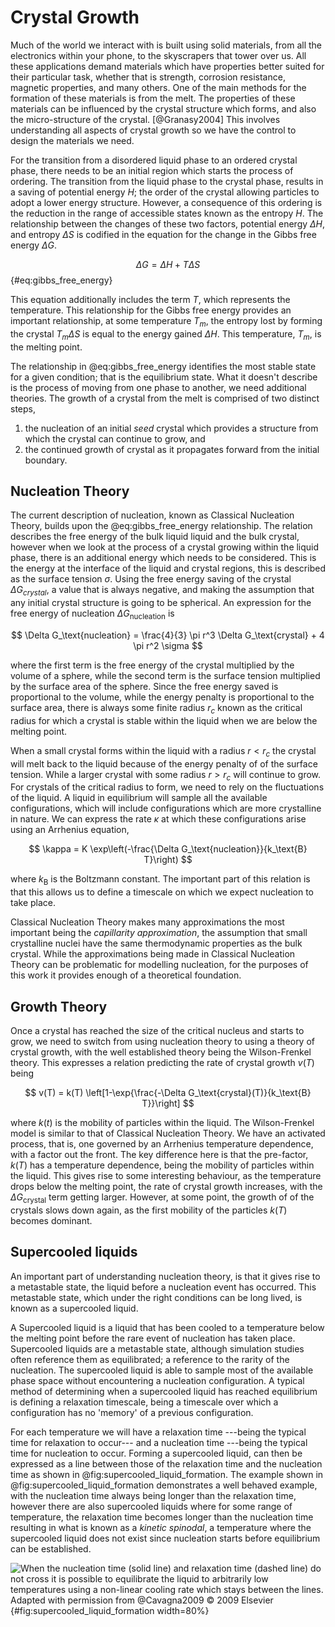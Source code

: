 # Crystal Growth

Much of the world we interact with is built using solid materials,
from all the electronics within your phone,
to the skyscrapers that tower over us.
All these applications demand materials which have properties
better suited for their particular task,
whether that is strength, corrosion resistance, magnetic properties, and many others.
One of the main methods for the formation of these materials is from the melt.
The properties of these materials can be influenced by
the crystal structure which forms,
and also the micro-structure of the crystal. [@Granasy2004]
This involves understanding all aspects of crystal growth
so we have the control to design the materials we need.

For the transition from a disordered liquid phase
to an ordered crystal phase,
there needs to be an initial region
which starts the process of ordering.
The transition from the liquid phase to the crystal phase,
results in a saving of potential energy $H$;
the order of the crystal allowing
particles to adopt a lower energy structure.
However, a consequence of this ordering
is the reduction in the range of accessible states
known as the entropy $H$.
The relationship between the changes of these two factors,
potential energy $\Delta H$, and
entropy $\Delta S$
is codified in the equation for
the change in the Gibbs free energy $\Delta G$.

$$ \Delta G = \Delta H + T \Delta S $$ {#eq:gibbs_free_energy}

This equation additionally includes the term $T$,
which represents the temperature.
This relationship for the Gibbs free energy
provides an important relationship,
at some temperature $T_m$,
the entropy lost by forming the crystal $T_m \Delta S$
is equal to the energy gained $\Delta H$.
This temperature, $T_m$, is the melting point.

The relationship in @eq:gibbs_free_energy
identifies the most stable state for a given condition;
that is the equilibrium state.
What it doesn't describe is the process
of moving from one phase to another,
we need additional theories.
The growth of a crystal from the melt
is comprised of two distinct steps,

1. the nucleation of an initial *seed* crystal
    which provides a structure from which
    the crystal can continue to grow, and
2. the continued growth of crystal as it
    propagates forward from the initial boundary.

## Nucleation Theory

The current description of nucleation,
known as Classical Nucleation Theory,
builds upon the @eq:gibbs_free_energy relationship.
The relation describes the free energy
of the bulk liquid liquid and the bulk crystal,
however when we look at the process of
a crystal growing within the liquid phase,
there is an additional energy
which needs to be considered.
This is the energy at the interface of
the liquid and crystal regions,
this is described as the surface tension $\sigma$.
Using the free energy saving of the crystal $\Delta G_{crystal}$,
a value that is always negative,
and making the assumption that
any initial crystal structure is going to be spherical.
An expression for the free energy of nucleation $\Delta G_\text{nucleation}$ is

$$ \Delta G_\text{nucleation} = \frac{4}{3} \pi r^3 \Delta G_\text{crystal} + 4 \pi r^2 \sigma $$

where the first term is the free energy of the crystal
multiplied by the volume of a sphere,
while the second term is the surface tension
multiplied by the surface area of the sphere.
Since the free energy saved is proportional to the volume,
while the energy penalty is proportional to the surface area,
there is always some finite radius $r_c$
known as the critical radius
for which a crystal is stable within the liquid
when we are below the melting point.

When a small crystal forms within the liquid
with a radius $r < r_c$
the crystal will melt back to the liquid
because of the energy penalty of of the surface tension.
While a larger crystal with some radius $r > r_c$
will continue to grow.
For crystals of the critical radius to form,
we need to rely on the fluctuations of the liquid.
A liquid in equilibrium will sample
all the available configurations,
which will include configurations which are
more crystalline in nature.
We can express the rate $\kappa$ at which these configurations
arise using an Arrhenius equation,

$$ \kappa = K \exp\left(-\frac{\Delta G_\text{nucleation}}{k_\text{B} T}\right) $$

where $k_\text{B}$ is the Boltzmann constant.
The important part of this relation is that this allows us
to define a timescale on which we expect nucleation to take place.

Classical Nucleation Theory makes many approximations
the most important being the *capillarity approximation*,
the assumption that small crystalline nuclei
have the same thermodynamic properties as the bulk crystal.
While the approximations being made in Classical Nucleation Theory
can be problematic for modelling nucleation,
for the purposes of this work
it provides enough of a theoretical foundation.

## Growth Theory

Once a crystal has reached the size of the
critical nucleus and starts to grow,
we need to switch from using nucleation theory
to using a theory of crystal growth,
with the well established theory being the Wilson-Frenkel theory.
This expresses a relation predicting
the rate of crystal growth $v(T)$ being

$$ v(T) = k(T) \left[1-\exp{\frac{-\Delta G_\text{crystal}(T)}{k_\text{B} T}}\right] $$

where $k(t)$ is the mobility of particles within the liquid.
The Wilson-Frenkel model is similar to that of Classical Nucleation Theory.
We have an activated process,
that is, one governed by an Arrhenius temperature dependence,
with a factor out the front.
The key difference here is that the pre-factor, $k(T)$
has a temperature dependence,
being the mobility of particles within the liquid.
This gives rise to some interesting behaviour,
as the temperature drops below the melting point,
the rate of crystal growth increases,
with the $\Delta G_\text{crystal}$ term getting larger.
However, at some point,
the growth of of the crystals slows down again,
as the first mobility of the particles $k(T)$
becomes dominant.

## Supercooled liquids

An important part of understanding nucleation theory,
is that it gives rise to a metastable state,
the liquid before a nucleation event has occurred.
This metastable state,
which under the right conditions can be long lived,
is known as a supercooled liquid.

A Supercooled liquid is a liquid
that has been cooled to a temperature below the melting point
before the rare event of nucleation has taken place.
Supercooled liquids are a metastable state,
although simulation studies often reference them as equilibrated;
a reference to the rarity of the nucleation.
The supercooled liquid is able to sample
most of the available phase space
without encountering a nucleation configuration.
A typical method of determining when a supercooled liquid
has reached equilibrium is defining a relaxation timescale,
being a timescale over which a configuration
has no 'memory' of a previous configuration.

For each temperature we will have a relaxation time
---being the typical time for relaxation to occur---
and a nucleation time
---being the typical time for nucleation to occur.
Forming a supercooled liquid,
can then be expressed as a line between those of
the relaxation time and the nucleation time
as shown in @fig:supercooled_liquid_formation.
The example shown in @fig:supercooled_liquid_formation
demonstrates a well behaved example,
with the nucleation time always
being longer than the relaxation time, however
there are also supercooled liquids
where for some range of temperature,
the relaxation time becomes longer than the nucleation time
resulting in what is known as a *kinetic spinodal*,
a temperature where the supercooled liquid does not exist
since nucleation starts before equilibrium can be established.

![When the nucleation time (solid line) and relaxation time (dashed line) do not cross
it is possible to equilibrate the liquid to arbitrarily low temperatures
using a non-linear cooling rate which stays between the lines.\
*Adapted with permission from @Cavagna2009 © 2009 Elsevier*
](../01_Introduction/figures/supercooled_liquid_formation.jpg){#fig:supercooled_liquid_formation width=80%}
